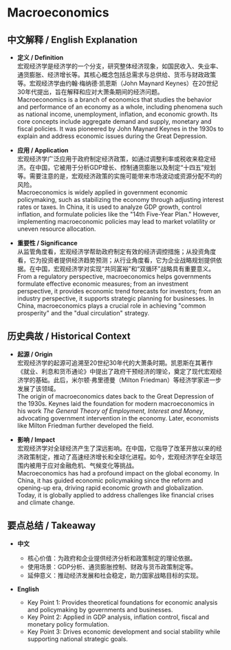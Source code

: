 # Macroeconomics

## 中文解释 / English Explanation

* **定义 / Definition**  
  宏观经济学是经济学的一个分支，研究整体经济现象，如国民收入、失业率、通货膨胀、经济增长等。其核心概念包括总需求与总供给、货币与财政政策等。宏观经济学由约翰·梅纳德·凯恩斯（John Maynard Keynes）在20世纪30年代提出，旨在解释和应对大萧条期间的经济问题。  
  Macroeconomics is a branch of economics that studies the behavior and performance of an economy as a whole, including phenomena such as national income, unemployment, inflation, and economic growth. Its core concepts include aggregate demand and supply, monetary and fiscal policies. It was pioneered by John Maynard Keynes in the 1930s to explain and address economic issues during the Great Depression.

* **应用 / Application**  
  宏观经济学广泛应用于政府制定经济政策，如通过调整利率或税收来稳定经济。在中国，它被用于分析GDP增长、控制通货膨胀以及制定“十四五”规划等。需要注意的是，宏观经济政策的实施可能带来市场波动或资源分配不均的风险。  
  Macroeconomics is widely applied in government economic policymaking, such as stabilizing the economy through adjusting interest rates or taxes. In China, it is used to analyze GDP growth, control inflation, and formulate policies like the "14th Five-Year Plan." However, implementing macroeconomic policies may lead to market volatility or uneven resource allocation.

* **重要性 / Significance**  
  从监管角度看，宏观经济学帮助政府制定有效的经济调控措施；从投资角度看，它为投资者提供经济趋势预测；从行业角度看，它为企业战略规划提供依据。在中国，宏观经济学对实现“共同富裕”和“双循环”战略具有重要意义。  
  From a regulatory perspective, macroeconomics helps governments formulate effective economic measures; from an investment perspective, it provides economic trend forecasts for investors; from an industry perspective, it supports strategic planning for businesses. In China, macroeconomics plays a crucial role in achieving "common prosperity" and the "dual circulation" strategy.

## 历史典故 / Historical Context

* **起源 / Origin**  
  宏观经济学的起源可追溯至20世纪30年代的大萧条时期。凯恩斯在其著作《就业、利息和货币通论》中提出了政府干预经济的理论，奠定了现代宏观经济学的基础。此后，米尔顿·弗里德曼（Milton Friedman）等经济学家进一步发展了该领域。  
  The origin of macroeconomics dates back to the Great Depression of the 1930s. Keynes laid the foundation for modern macroeconomics in his work *The General Theory of Employment, Interest and Money*, advocating government intervention in the economy. Later, economists like Milton Friedman further developed the field.

* **影响 / Impact**  
  宏观经济学对全球经济产生了深远影响。在中国，它指导了改革开放以来的经济政策制定，推动了高速经济增长和全球化进程。如今，宏观经济学在全球范围内被用于应对金融危机、气候变化等挑战。  
  Macroeconomics has had a profound impact on the global economy. In China, it has guided economic policymaking since the reform and opening-up era, driving rapid economic growth and globalization. Today, it is globally applied to address challenges like financial crises and climate change.

## 要点总结 / Takeaway

* **中文**  
  - 核心价值：为政府和企业提供经济分析和政策制定的理论依据。  
  - 使用场景：GDP分析、通货膨胀控制、财政与货币政策制定等。  
  - 延伸意义：推动经济发展和社会稳定，助力国家战略目标的实现。

* **English**  
  - Key Point 1: Provides theoretical foundations for economic analysis and policymaking by governments and businesses.  
  - Key Point 2: Applied in GDP analysis, inflation control, fiscal and monetary policy formulation.  
  - Key Point 3: Drives economic development and social stability while supporting national strategic goals.